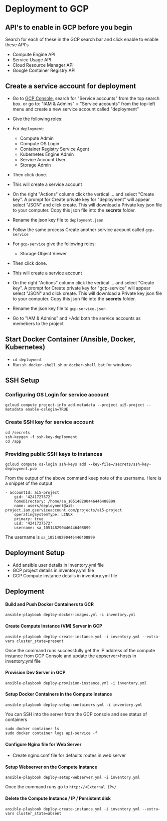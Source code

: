 
# Deployment to GCP

## API's to enable in GCP before you begin
Search for each of these in the GCP search bar and click enable to enable these API's
* Compute Engine API
* Service Usage API
* Cloud Resource Manager API
* Google Container Registry API

## Create a service account for deployment

- Go to [GCP Console](https://console.cloud.google.com/home/dashboard), search for  "Service accounts" from the top search box. or go to: "IAM & Admins" > "Service accounts" from the top-left menu and create a new service account called "deployment"
- Give the following roles:
- For `deployment`:
    - Compute Admin
    - Compute OS Login
    - Container Registry Service Agent
    - Kubernetes Engine Admin
    - Service Account User
    - Storage Admin
- Then click done.
- This will create a service account
- On the right "Actions" column click the vertical ... and select "Create key". A prompt for Create private key for "deployment" will appear select "JSON" and click create. This will download a Private key json file to your computer. Copy this json file into the **secrets** folder.
- Rename the json key file to `deployment.json`
- Follow the same process Create another service account called `gcp-service`
- For `gcp-service` give the following roles:
    - Storage Object Viewer
- Then click done.
- This will create a service account
- On the right "Actions" column click the vertical ... and select "Create key". A prompt for Create private key for "gcp-service" will appear select "JSON" and click create. This will download a Private key json file to your computer. Copy this json file into the **secrets** folder.
- Rename the json key file to `gcp-service.json`

- Go to "IAM & Admins" and +Add both the service accounts as memebers to the project

## Start Docker Container (Ansible, Docker, Kubernetes)
-  `cd deployment`
- Run `sh docker-shell.sh` or `docker-shell.bat` for windows


## SSH Setup
### Configuring OS Login for service account
```
gcloud compute project-info add-metadata --project ai5-project --metadata enable-oslogin=TRUE
```

### Create SSH key for service account
```
cd /secrets
ssh-keygen -f ssh-key-deployment
cd /app
```

### Providing public SSH keys to instances
```
gcloud compute os-login ssh-keys add --key-file=/secrets/ssh-key-deployment.pub
```
From the output of the above command keep note of the username. Here is a snippet of the output 
```
- accountId: ai5-project
    gid: '4241727572'
    homeDirectory: /home/sa_105148290446446408899
    name: users/deployment@ai5-project.iam.gserviceaccount.com/projects/ai5-project
    operatingSystemType: LINUX
    primary: true
    uid: '4241727572'
    username: sa_105148290446446408899
```
The username is `sa_105148290446446408899`


## Deployment Setup
* Add ansible user details in inventory.yml file
* GCP project details in inventory.yml file
* GCP Compute instance details in inventory.yml file

## Deployment

#### Build and Push Docker Containers to GCR
```
ansible-playbook deploy-docker-images.yml -i inventory.yml
```

#### Create Compute Instance (VM) Server in GCP
```
ansible-playbook deploy-create-instance.yml -i inventory.yml --extra-vars cluster_state=present
```
Once the command runs successfully get the IP address of the compute instance from GCP Console and update the appserver>hosts in inventory.yml file

#### Provision Dev Server in GCP
```
ansible-playbook deploy-provision-instance.yml -i inventory.yml
```

#### Setup Docker Containers in the  Compute Instance
```
ansible-playbook deploy-setup-containers.yml -i inventory.yml
```


You can SSH into the server from the GCP console and see status of containers
```
sudo docker container ls
sudo docker container logs api-service -f
```



#### Configure Nginx file for Web Server
* Create nginx.conf file for defaults routes in web server

#### Setup Webserver on the Compute Instance
```
ansible-playbook deploy-setup-webserver.yml -i inventory.yml
```
Once the command runs go to `http://<External IP>/` 

#### Delete the Compute Instance / IP / Persistent disk
```
ansible-playbook deploy-create-instance.yml -i inventory.yml --extra-vars cluster_state=absent
```
 
